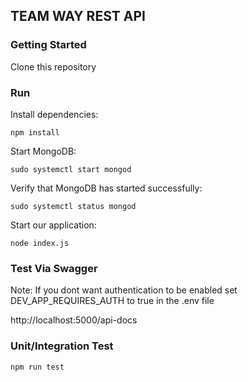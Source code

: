 ## TEAM WAY REST API

### Getting Started

Clone this repository

### Run

Install dependencies: 
```shell
npm install
```

Start MongoDB: 
```shell
sudo systemctl start mongod
```

Verify that MongoDB has started successfully: 
```shell
sudo systemctl status mongod
```

Start our application: 
```shell
node index.js
```

### Test Via Swagger

Note: If you dont want authentication to be enabled set DEV_APP_REQUIRES_AUTH to true in the .env file

http://localhost:5000/api-docs

### Unit/Integration Test

`npm run test`
